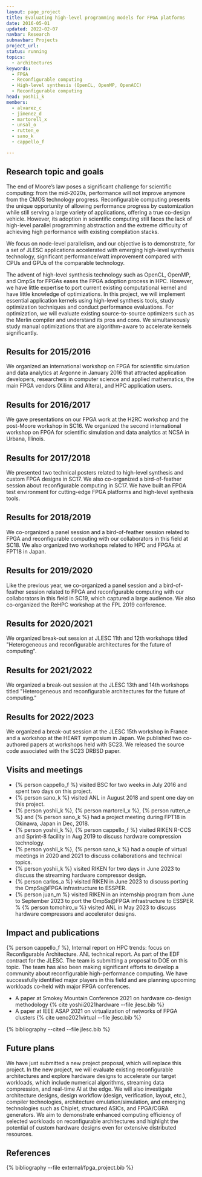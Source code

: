 ```yaml
---
layout: page_project
title: Evaluating high-level programming models for FPGA platforms
date: 2016-05-01
updated: 2022-02-07
navbar: Research
subnavbar: Projects
project_url:
status: running
topics: 
  - architectures
keywords: 
  - FPGA
  - Reconfigurable computing
  - High-level synthesis (OpenCL, OpenMP, OpenACC)
  - Reconfigurable computing
head: yoshii_k
members: 
  - alvarez_c
  - jimenez_d
  - martorell_x
  - unsal_o
  - rutten_e
  - sano_k
  - cappello_f

---
```


## Research topic and goals
The end of Moore’s law poses a significant challenge for
scientific computing: from the mid-2020s, performance will not improve
anymore from the CMOS technology progress. Reconfigurable computing
presents the unique opportunity of allowing performance progress by
customization while still serving a large variety of applications,
offering a true co-design vehicle. However, its adoption in scientific
computing still faces the lack of high-level parallel programming
abstraction and the extreme difficulty of achieving high performance
with existing compilation stacks.

We focus on node-level parallelism, and our objective is to
demonstrate, for a set of JLESC applications accelerated with emerging
high-level synthesis technology, significant performance/watt
improvement compared with CPUs and GPUs of the comparable technology.

The advent of high-level synthesis technology such as OpenCL, OpenMP, and OmpSs for FPGAs eases the FPGA adoption process in HPC. However,
we have little expertise to port current existing computational kernel
and have little knowledge of optimizations. In this project, we will
implement essential application kernels using high-level synthesis tools,
study optimization techniques and conduct performance evaluations.
For optimization, we will evaluate existing source-to-source
optimizers such as the Merlin compiler and understand its pros and cons.
We simultaneously study manual optimizations that are
algorithm-aware to accelerate kernels significantly.


## Results for 2015/2016
We organized an international workshop on FPGA for scientific simulation and data analytics at Argonne in January 2016 that attracted application developers, researchers in computer science and applied mathematics, the main FPGA vendors (Xilinx and Altera), and HPC application users.

## Results for 2016/2017
We gave presentations on our FPGA work at the H2RC workshop and the post-Moore workshop in SC16. We organized the second international workshop on FPGA for scientific simulation and data analytics at NCSA in Urbana, Illinois.

## Results for 2017/2018
We presented two technical posters related to high-level synthesis and custom FPGA designs in SC17. We also co-organized a bird-of-feather session about reconfigurable computing in SC17. We have built an FPGA test environment for cutting-edge FPGA platforms and high-level synthesis tools.

## Results for 2018/2019
We co-organized a panel session and a bird-of-feather session related to FPGA and reconfigurable computing with our collaborators in this field at SC18. We also organized two workshops related to HPC and FPGAs at FPT18 in Japan.

## Results for 2019/2020
Like the previous year, we co-organized a panel session and a bird-of-feather session related to FPGA and reconfigurable computing with our collaborators in this field in SC19, which captured a large audience. We also co-organized the ReHPC workshop at the FPL 2019 conference.

## Results for 2020/2021
We organized break-out session at JLESC 11th and 12th workshops titled "Heterogeneous and reconfigurable architectures for the future of computing". 

## Results for 2021/2022
We organized a break-out session at the JLESC 13th and 14th workshops titled "Heterogeneous and reconfigurable architectures for the future of computing." 

## Results for 2022/2023
We organized a break-out session at the JLESC 15th workshop in France and a workshop at the HEART symposium in Japan.
We published two co-authored papers at workshops held with SC23. We released the source code associated with the SC23 DRBSD paper.

## Visits and meetings

* {% person cappello_f %} visited BSC for two weeks in July 2016 and spent two days on this project.
* {% person sano_k %} visited ANL in August 2018 and spent one day on this project.
* {% person yoshii_k %}, {% person martorell_x %}, {% person rutten_e %} and {% person sano_k %} had a project meeting during FPT18 in Okinawa, Japan in Dec, 2018.
* {% person yoshii_k %}, {% person cappello_f %} visited RIKEN R-CCS and Sprint-8 facility in Aug 2019 to discuss hardware compression technology.
* {% person yoshii_k %}, {% person sano_k %} had a couple of virtual meetings in 2020 and 2021 to discuss collaborations and technical topics.
* {% person yoshii_k %} visited RIKEN for two days in June 2023 to discuss the streaming hardware compressor design.
* {% person carlos_a %} visited RIKEN in June 2023 to discuss porting the OmpSs@FPGA infrastructure to ESSPER.
* {% person juan_m %} visited RIKEN in an internship program from June to September 2023 to port the OmpSs@FPGA infrastructure to ESSPER.
% {% person tomohiro_u %} visited ANL in May 2023 to discuss hardware compressors and accelerator designs.

## Impact and publications

{% person cappello_f %}, Internal report on HPC trends: focus on Reconfigurable Architecture. ANL technical report. As part of the EDF contract for the JLESC.
The team is submitting a proposal to DOE on this topic.
The team has also been making significant efforts to develop a community about reconfigurable high-performance computing. We have successfully identified major players in this field and are planning upcoming workloads co-held with major FPGA conferences.

* A paper at Smokey Mountain Conference 2021 on hardware co-design methodology {% cite yoshii2021hardware --file jlesc.bib %}
* A paper at IEEE ASAP 2021 on virtualization of networks of FPGA clusters {% cite ueno2021virtual --file jlesc.bib %}

{% bibliography --cited --file jlesc.bib %}


## Future plans

We have just submitted a new project proposal, which will replace this project. In the new project, we will evaluate existing reconfigurable architectures and explore hardware designs to accelerate our target workloads, which include numerical algorithms, streaming data compression, and real-time AI at the edge. We will also investigate architecture designs, design workflow (design, verification, layout, etc.), compiler technologies, architecture emulation/simulation, and emerging technologies such as Chiplet, structured ASICs, and FPGA/CGRA generators. We aim to demonstrate enhanced computing efficiency of selected workloads on reconfigurable architectures and highlight the potential of custom hardware designs even for extensive distributed resources.

## References

{% bibliography --file external/fpga_project.bib %}

